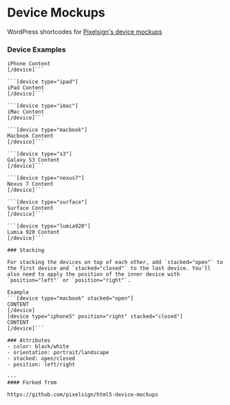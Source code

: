 # Device Mockups

WordPress shortcodes for [Pixelsign's device mockups](http://aarnis.com/)

### Device Examples

```[device type="iphone5"]
iPhone Content
[/device]```

```[device type="ipad"]
iPad Content
[/device]```

```[device type="imac"]
iMac Content
[/device]```

```[device type="macbook"]
Macbook Content
[/device]```

```[device type="s3"]
Galaxy S3 Content
[/device]```

```[device type="nexus7"]
Nexus 7 Content
[/device]```

```[device type="surface"]
Surface Content
[/device]```

```[device type="lumia920"]
Lumia 920 Content
[/device]```

### Stacking

For stacking the devices on top of each other, add `stacked="open"` to the first device and `stacked="closed"` to the last device. You'll also need to apply the position of the inner device with `position="left"` or `position="right"`.

Example
```[device type="macbook" stacked="open"]
CONTENT
[/device]
[device type="iphone5" position="right" stacked="closed"]
CONTENT
[/device]```

### Attributes
- color: black/white
- orientation: portrait/landscape
- stacked: open/closed
- position: left/right

---
#### Forked from

https://github.com/pixelsign/html5-device-mockups